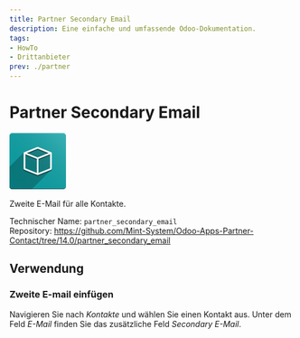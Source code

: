 ```yaml
---
title: Partner Secondary Email
description: Eine einfache und umfassende Odoo-Dokumentation.
tags:
- HowTo
- Drittanbieter
prev: ./partner
---
```

# Partner Secondary Email
![](assets/icon_oms_box.png)

Zweite E-Mail für alle Kontakte.

Technischer Name: `partner_secondary_email`\
Repository: <https://github.com/Mint-System/Odoo-Apps-Partner-Contact/tree/14.0/partner_secondary_email>

## Verwendung

### Zweite E-mail einfügen

Navigieren Sie nach *Kontakte* und wählen Sie einen Kontakt aus. Unter dem Feld *E-Mail* finden Sie das zusätzliche Feld *Secondary E-Mail*.